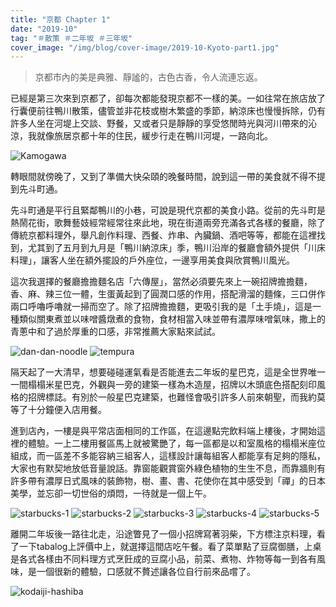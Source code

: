 ```yaml
---
title: "京都 Chapter 1"
date: "2019-10"
tag: "＃散策 ＃二年坂 ＃三年坂"
cover_image: "/img/blog/cover-image/2019-10-Kyoto-part1.jpg"
---
```

> 京都市內的美是典雅、靜謐的，古色古香，令人流連忘返。

已經是第三次來到京都了，卻每次都能發現京都不一樣的美。一如往常在旅店放了行囊便前往鴨川散策，儘管並非花枝或樹木繁盛的季節，納涼床也慢慢拆除，仍有許多人坐在河堤上交談、野餐，又或者只是靜靜的享受悠閒時光與河川帶來的沁涼，我就像旅居京都十年的住民，緩步行走在鴨川河堤，一路向北。

![Kamogawa](/img/blog/post-images/2019-10-Kyoto-part1/kamogawa.jpg "鴨川")

轉眼間就傍晚了，又到了準備大快朵頤的晚餐時間，說到這一帶的美食就不得不提到先斗町通。

先斗町通是平行且緊鄰鴨川的小巷，可說是現代京都的美食小路。從前的先斗町是熱鬧花街，歌舞藝妓經常經常往來此地，現在街道兩旁充滿各式各樣的餐廳，除了傳統京都料理外，舉凡創作料理、西餐、炸串、內臟鍋、酒吧等等，都能在這裡找到，尤其到了五月到九月是「鴨川納涼床」季，鴨川沿岸的餐廳會額外提供「川床料理」，讓客人坐在額外擺設的戶外座位，一邊享用美食與欣賞鴨川風光。

這次我選擇的餐廳擔擔麵名店「六傳屋」，當然必須要先來上一碗招牌擔擔麵，香、麻、辣三位一體，生蛋黃起到了圓潤口感的作用，搭配滑溜的麵條，三口併作兩口呼嚕呼嚕就一掃而空了。除了招牌擔擔麵，更吸引我的是「土手燒」，這是一種類似關東煮並以味噌醬燉煮的食物，食材相當入味並帶有濃厚味噌氣味，撒上的青蔥中和了過於厚重的口感，非常推薦大家點來試試。

![dan-dan-noodle](/img/blog/post-images/2019-10-Kyoto-part1/dan-dan-noodle.jpg "六傳屋-擔擔麵＆土手燒")
![tempura](/img/blog/post-images/2019-10-Kyoto-part1/tempura.jpg)

隔天起了一大清早，想要碰碰運氣看是否能進去二年坂的星巴克，這是全世界唯一一間榻榻米星巴克，外觀與一旁的建築一樣為木造屋，招牌以木頭底色搭配刻印風格的招牌標誌。有別於一般星巴克建築，也難怪會吸引許多人前來朝聖，而我約莫等了十分鐘便入店用餐。

進到店內，一樓是與平常店面相同的工作區，在這邊點完飲料端上樓後，才開始這裡的體驗。一上二樓用餐區馬上就被驚艷了，每一區都是以和室風格的榻榻米座位組成，而一區差不多能容納三組客人，這樣設計讓每組客人都能享有足夠的隱私，大家也有默契地放低音量說話。靠窗能觀賞窗外綠色植物的生生不息，而靠牆則有許多帶有濃厚日式風味的裝飾物，樹、畫、書、花使你在其中感受到「禪」的日本美學，並忘卻一切世俗的煩悶，一待就是一個上午。

![starbucks-1](/img/blog/post-images/2019-10-Kyoto-part1/starbucks-1.jpg "二年坂星巴克-外觀")
![starbucks-2](/img/blog/post-images/2019-10-Kyoto-part1/starbucks-2.jpg "二年坂星巴克-榻榻米座位區")
![starbucks-3](/img/blog/post-images/2019-10-Kyoto-part1/starbucks-3.jpg)
![starbucks-4](/img/blog/post-images/2019-10-Kyoto-part1/starbucks-4.jpg "二年坂星巴克-內部裝飾")
![starbucks-5](/img/blog/post-images/2019-10-Kyoto-part1/starbucks-5.jpg)

離開二年坂後一路往北走，沿途瞥見了一個小招牌寫著羽柴，下方標注京料理，看了一下tabalog上評價中上，就選擇這間店吃午餐。看了菜單點了豆腐御膳，上桌是各式各樣由不同料理方式烹飪成的豆腐小品，前菜、煮物、炸物等每一到各有風味，是一個很新的體驗，口感就不贅述讓各位自行前來品嚐了。

![kodaiji-hashiba](/img/blog/post-images/2019-10-Kyoto-part1/kodaiji-hashiba.jpg "京料理 高台寺 羽柴")





